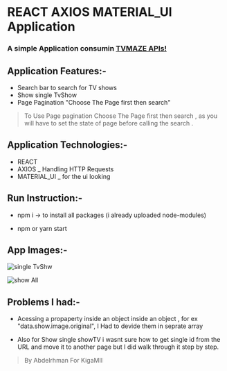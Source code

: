 # REACT AXIOS MATERIAL_UI Application

### A simple Application consumin [TVMAZE APIs!](http://www.tvmaze.com/api) 

## Application Features:-

- Search bar to search for TV shows 
- Show single TvShow
- Page Pagination "Choose The Page first then search"

> To Use Page pagination Choose The Page first then search , as you will have to set the state of page before calling the search .

## Application Technologies:-

- REACT
- AXIOS _ Handling HTTP Requests
- MATERIAL_UI _ for the ui looking

## Run Instruction:-

- npm i -> to install all packages (i already uploaded node-modules)

- npm or yarn start

## App Images:-
![single TvShw](https://preview.ibb.co/e0z9wL/Screenshot-at-2018-10-20-18-24-57.png)

![show All](https://preview.ibb.co/eeYDO0/Screenshot-at-2018-10-20-18-24-34.png)


## Problems I had:-

- Acessing a propaperty inside an object inside an object , for ex "data.show.image.original", I Had to devide them in seprate array

- Also for Show single showTV i wasnt sure how to get single id from the URL and move it to another page but I did walk through it step by step.



> By Abdelrhman For KigaMII
